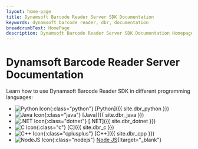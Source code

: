 ```yaml
---
layout: home-page
title: Dynamsoft Barcode Reader Server SDK Documentation
keywords: dynamsoft barcode reader, dbr, documentation
breadcrumbText: HomePage
description: Dynamsoft Barcode Reader Server SDK Documentation Homepage
---
```


# Dynamsoft Barcode Reader Server Documentation

Learn how to use Dynamsoft Barcode Reader SDK in different programming languages:

<div class="archivedEditionList"></div>

- ![Python Icon]({{site.assets}}img-icon/homepage/Python.svg){:class="python"} [Python]({{ site.dbr_python }})
- ![Java Icon]({{site.assets}}img-icon/homepage/java.svg){:class="java"} [Java]({{ site.dbr_java }})
- ![.NET Icon]({{site.assets}}img-icon/homepage/dotnet.svg){:class="dotnet"} [.NET]({{ site.dbr_dotnet }})
- ![C Icon]({{site.assets}}img-icon/homepage/c.svg){:class="c"} [C]({{ site.dbr_c }})
- ![C++ Icon]({{site.assets}}img-icon/homepage/cplusplus.svg){:class="cplusplus"} [C++]({{ site.dbr_cpp }})
- ![NodeJS Icon]({{site.assets}}img-icon/homepage/nodejs.svg){:class="nodejs"} [Node JS](https://github.com/Dynamsoft/capture-vision-nodejs-samples/){:target="_blank"}
